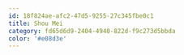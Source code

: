```yaml
---
id: 18f824ae-afc2-47d5-9255-27c345fbe0c1
title: Shou Mei
category: fd65d6d9-2404-4940-822d-f9c273d5bbda
color: '#e08d3e'
---
```

